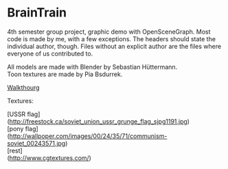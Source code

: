 # BrainTrain
4th semester group project, graphic demo with OpenSceneGraph.
Most code is made by me, with a few exceptions.
The headers should state the individual author, though.
Files without an explicit author are the files where everyone of us contributed to.

All models are made with Blender by Sebastian Hüttermann.  
Toon textures are made by Pia Bsdurrek.

[Walkthourg](https://www.youtube.com/watch?v=Kck9t5S-lnk)

Textures:

[USSR flag]  
(http://freestock.ca/soviet_union_ussr_grunge_flag_sjpg1191.jpg)  
[pony flag]  
(http://wallpoper.com/images/00/24/35/71/communism-soviet_00243571.jpg)  
[rest]  
(http://www.cgtextures.com/) 

